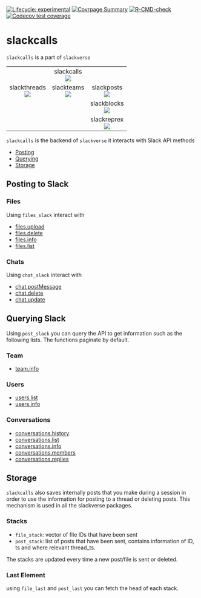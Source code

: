 
<!-- README.md is generated from README.Rmd. Please edit that file -->

<!-- badges: start -->

[![Lifecycle:
experimental](https://img.shields.io/badge/lifecycle-experimental-orange.svg)](https://www.tidyverse.org/lifecycle/#experimental)
[![Covrpage
Summary](https://img.shields.io/badge/covrpage-Last_Build_2023_02_27-brightgreen.svg)](http://tinyurl.com/ux5kpl9)
[![R-CMD-check](https://github.com/yonicd/slackcalls/actions/workflows/r-cmd-check.yml/badge.svg)](https://github.com/yonicd/slackcalls/actions/workflows/r-cmd-check.yml)
[![Codecov test
coverage](https://codecov.io/gh/yonicd/slackcalls/branch/master/graph/badge.svg)](https://codecov.io/gh/yonicd/slackcalls?branch=master)
<!-- badges: end -->

# slackcalls

`slackcalls` is a part of `slackverse`

|                                                                                                                                                   |                                                                                                                                             |                                                                                                                                                |
| :-----------------------------------------------------------------------------------------------------------------------------------------------: | :-----------------------------------------------------------------------------------------------------------------------------------------: | :--------------------------------------------------------------------------------------------------------------------------------------------: |
|                                                                                                                                                   | slackcalls<br>[![](https://github.com/yonicd/slackcalls/actions/workflows/r-cmd-check.yml/badge.svg)](https://github.com/yonicd/slackcalls) |                                                                                                                                                |
| slackthreads<br>[![](https://github.com/yonicd/slackthreads/actions/workflows/r-cmd-check.yml/badge.svg)](https://github.com/yonicd/slackthreads) | slackteams<br>[![](https://github.com/yonicd/slackteams/actions/workflows/r-cmd-check.yml/badge.svg)](https://github.com/yonicd/slackteams) |  slackposts<br>[![](https://github.com/yonicd/slackposts/actions/workflows/r-cmd-check.yml/badge.svg)](https://github.com/yonicd/slackposts)   |
|                                                                                                                                                   |                                                                                                                                             | slackblocks<br>[![](https://github.com/yonicd/slackblocks/actions/workflows/r-cmd-check.yml/badge.svg)](https://github.com/yonicd/slackblocks) |
|                                                                                                                                                   |                                                                                                                                             | slackreprex<br>[![](https://github.com/yonicd/slackreprex/actions/workflows/r-cmd-check.yml/badge.svg)](https://github.com/yonicd/slackreprex) |

`slackcalls` is the backend of `slackverse` it interacts with Slack API
methods

  - [Posting](#posting-to-slack)
  - [Querying](#querying-slack)
  - [Storage](#storage)

## Posting to Slack

### Files

Using `files_slack` interact with

  - [files.upload](https://api.slack.com/methods/files.upload)
  - [files.delete](https://api.slack.com/methods/files.delete)
  - [files.info](https://api.slack.com/methods/files.info)
  - [files.list](https://api.slack.com/methods/files.list)

### Chats

Using `chat_slack` interact with

  - [chat.postMessage](https://api.slack.com/methods/chat.postMessage)
  - [chat.delete](https://api.slack.com/methods/chat.delete)
  - [chat.update](https://api.slack.com/methods/chat.update)

## Querying Slack

Using `post_slack` you can query the API to get information such as the
following lists. The functions paginate by default.

### Team

  - [team.info](https://api.slack.com/methods/team.info)

### Users

  - [users.list](https://api.slack.com/methods/users.list)
  - [users.info](https://api.slack.com/methods/users.info)

### Conversations

  - [conversations.history](https://api.slack.com/methods/conversations.history)
  - [conversations.list](https://api.slack.com/methods/conversations.list)
  - [conversations.info](https://api.slack.com/methods/conversations.info)
  - [conversations.members](https://api.slack.com/methods/conversations.members)
  - [conversations.replies](https://api.slack.com/methods/conversations.replies)

## Storage

`slackcalls` also saves internally posts that you make during a session
in order to use the information for posting to a thread or deleting
posts. This mechanism is used in all the slackverse packages.

### Stacks

  - `file_stack`: vector of file IDs that have been sent
  - `post_stack`: list of posts that have been sent, contains
    information of ID, ts and where relevant thread\_ts.

The stacks are updated every time a new post/file is sent or deleted.

### Last Element

using `file_last` and `post_last` you can fetch the head of each stack.
